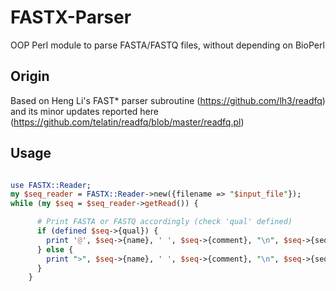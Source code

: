 # FASTX-Parser

OOP Perl module to parse FASTA/FASTQ files, without depending on BioPerl

## Origin

Based on Heng Li's FAST* parser subroutine (https://github.com/lh3/readfq) and its minor updates
reported here (https://github.com/telatin/readfq/blob/master/readfq.pl)

## Usage

```perl

use FASTX::Reader;
my $seq_reader = FASTX::Reader->new({filename => "$input_file"});
while (my $seq = $seq_reader->getRead()) {

      # Print FASTA or FASTQ accordingly (check 'qual' defined)
      if (defined $seq->{qual}) {
        print '@', $seq->{name}, ' ', $seq->{comment}, "\n", $seq->{seq}, "\n+\n", $seq->{qual}, "\n";
      } else {
        print ">", $seq->{name}, ' ', $seq->{comment}, "\n", $seq->{seq}, "\n";
      }
    }

```
